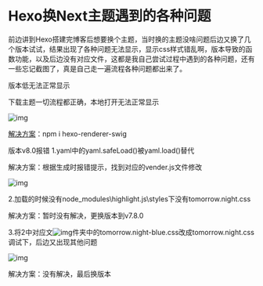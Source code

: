 # Hexo换Next主题遇到的各种问题

前边讲到Hexo搭建完博客后想要换个主题，当时换的主题没啥问题后边又换了几个版本试试，结果出现了各种问题无法显示，显示css样式错乱啊，版本导致的函数功能，以及后边没有对应文件，这都是我自己尝试过程中遇到的各种问题，还有一些忘记截图了，真是自己走一遍流程各种问题都出来了。

版本低无法正常显示

下载主题一切流程都正确，本地打开无法正常显示


![img](https://img-blog.csdnimg.cn/d75aa3981183496aa03f112dc81ceab8.png?x-oss-process=image/watermark,type_d3F5LXplbmhlaQ,shadow_50,text_Q1NETiBAQ0RMX0x1RmVp,size_20,color_FFFFFF,t_70,g_se,x_16)

[解决方案](https://segmentfault.com/q/1010000037605775)：npm i hexo-renderer-swig

版本v8.0报错
1.yaml中的yaml.safeLoad()被yaml.load()替代

解决方案：根据生成时报错提示，找到对应的vender.js文件修改

![img](https://img-blog.csdnimg.cn/1be1ba57af3a4855954b97e7f06487f7.png?x-oss-process=image/watermark,type_d3F5LXplbmhlaQ,shadow_50,text_Q1NETiBAQ0RMX0x1RmVp,size_20,color_FFFFFF,t_70,g_se,x_16)

2.加载的时候没有node_modules\highlight.js\styles下没有tomorrow.night.css

解决方案：暂时没有解决，更换版本到v7.8.0



 3.将2中对应文![img](https://img-blog.csdnimg.cn/a1f9ce8875dc4578a41fad88a914d329.png?x-oss-process=image/watermark,type_d3F5LXplbmhlaQ,shadow_50,text_Q1NETiBAQ0RMX0x1RmVp,size_20,color_FFFFFF,t_70,g_se,x_16)件夹中的tomorrow.night-blue.css改成tomorrow.night.css调试下，后边又出现其他问题

![img](https://img-blog.csdnimg.cn/ef274afd8c4d49d0afc5a735b4aa9f5f.png?x-oss-process=image/watermark,type_d3F5LXplbmhlaQ,shadow_50,text_Q1NETiBAQ0RMX0x1RmVp,size_20,color_FFFFFF,t_70,g_se,x_16)

解决方案：没有解决，最后换版本

